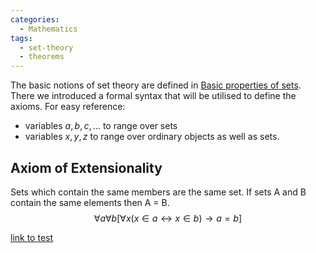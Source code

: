 ```yaml
---
categories:
  - Mathematics
tags:
  - set-theory
  - theorems
---
```


The basic notions of set theory are defined in
[Basic properties of sets](Basic%20properties%20of%20sets.md). There we
introduced a formal syntax that will be utilised to define the axioms. For easy
reference:

- variables $a,b,c,...$ to range over sets
- variables $x,y,z$ to range over ordinary objects as well as sets.

## Axiom of Extensionality

Sets which contain the same members are the same set. If sets A and B contain
the same elements then A = B.
$$\forall a \forall b [\forall x (x \in a \longleftrightarrow x \in b) \rightarrow a =b]$$

[link to test](beta.md)
